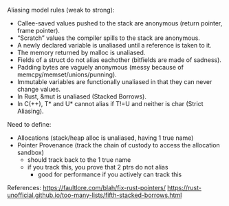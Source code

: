 Aliasing model rules (weak to strong):
* Callee-saved values pushed to the stack are anonymous (return pointer, frame pointer).
* “Scratch” values the compiler spills to the stack are anonymous.
* A newly declared variable is unaliased until a reference is taken to it.
* The memory returned by malloc is unaliased.
* Fields of a struct do not alias eachother (bitfields are made of sadness).
* Padding bytes are vaguely anonymous (messy because of memcpy/memset/unions/punning).
* Immutable variables are functionally unaliased in that they can never change values.
* In Rust, &mut is unaliased (Stacked Borrows).
* In C(++), T* and U* cannot alias if T!=U and neither is char (Strict Aliasing).

Need to define:
* Allocations (stack/heap alloc is unaliased, having 1 true name)
* Pointer Provenance (track the chain of custody to access the allocation sandbox)
    * should track back to the 1 true name
    * if you track this, you prove that 2 ptrs do not alias
        * good for performance if you actively can track this

References:
https://faultlore.com/blah/fix-rust-pointers/
https://rust-unofficial.github.io/too-many-lists/fifth-stacked-borrows.html